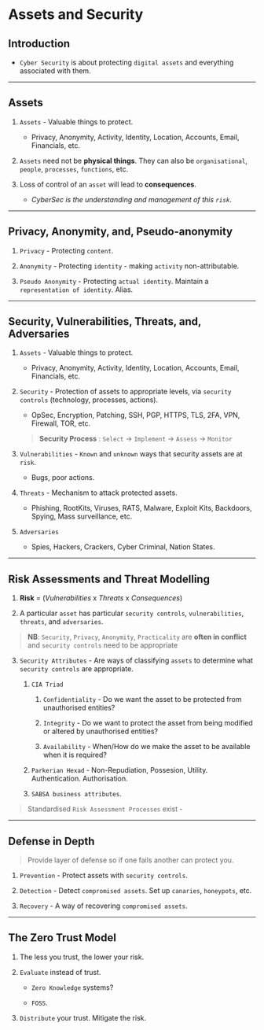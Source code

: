 # Assets and Security

## Introduction

* `Cyber Security` is about protecting `digital assets` and everything associated with them.

---

## Assets

1. `Assets` - Valuable things to protect.

    * Privacy, Anonymity, Activity, Identity, Location, Accounts, Email, Financials, etc.

2. `Assets` need not be __physical things__. They can also be `organisational`, `people`, `processes`, `functions`, etc. 

3. Loss of control of an `asset` will lead to __consequences__. 

    * _CyberSec is the understanding and management of this `risk`_.

---

## Privacy, Anonymity, and, Pseudo-anonymity

1. `Privacy` - Protecting `content`.

2. `Anonymity` - Protecting `identity` - making `activity` non-attributable.

3. `Pseudo Anonymity` - Protecting `actual identity`. Maintain a `representation of identity`. Alias.

---

## Security, Vulnerabilities, Threats, and, Adversaries

1. `Assets` - Valuable things to protect.

    * Privacy, Anonymity, Activity, Identity, Location, Accounts, Email, Financials, etc.

2. `Security` - Protection of assets to appropriate levels, via `security controls` (technology, processes, actions).

    * OpSec, Encryption, Patching, SSH, PGP, HTTPS, TLS, 2FA, VPN, Firewall, TOR, etc.

    > __Security Process__ : `Select` -> `Implement` -> `Assess` -> `Monitor`

3. `Vulnerabilities` - `Known` and `unknown` ways that security assets are at `risk`.

    * Bugs, poor actions.

4. `Threats` - Mechanism to attack protected assets.

    * Phishing, RootKits, Viruses, RATS, Malware, Exploit Kits, Backdoors, Spying, Mass surveillance, etc.

5. `Adversaries`

    * Spies, Hackers, Crackers, Cyber Criminal, Nation States.

---

## Risk Assessments and Threat Modelling

1. __Risk__ = (_Vulnerabilities_ x _Threats_ x _Consequences_)

2. A particular `asset` has particular `security controls`, `vulnerabilities`, `threats`, and `adversaries`.

> __NB__: `Security`, `Privacy`, `Anonymity`, `Practicality` are __often in conflict__ and `security controls` need to be appropriate

3. `Security Attributes` - Are ways of classifying `assets` to determine what `security controls` are appropriate.

    1. `CIA Triad`

        1. `Confidentiality` - Do we want the asset to be protected from unauthorised entities?

        2. `Integrity` - Do we want to protect the asset from being modified or altered by unauthorised entities?

        3. `Availability` - When/How do we make the asset to be available when it is required?
    
    2. `Parkerian Hexad` - Non-Repudiation, Possesion, Utility. Authentication. Authorisation. 
    
    3. `SABSA business attributes`.

> Standardised `Risk Assessment Processes` exist - 

---

## Defense in Depth

> Provide layer of defense so if one fails another can protect you.

1. `Prevention` - Protect assets with `security controls`.

2. `Detection` - Detect `compromised assets`. Set up `canaries`, `honeypots`, etc.

3. `Recovery` - A way of recovering `compromised assets`.

---

## The Zero Trust Model

1. The less you trust, the lower your risk.

2. `Evaluate` instead of trust. 

    * `Zero Knowledge` systems?

    * `FOSS`.

3. `Distribute` your trust. Mitigate the risk.

